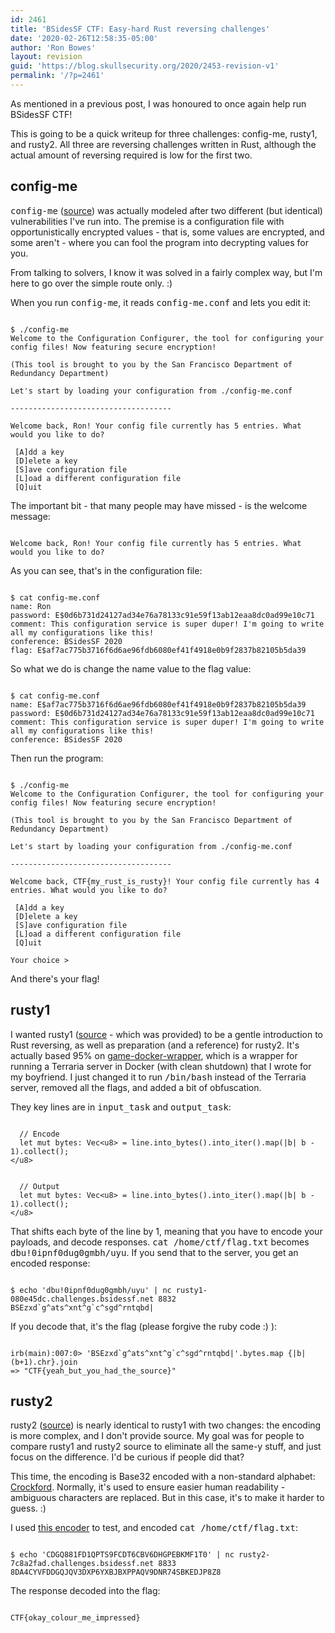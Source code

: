 ```yaml
---
id: 2461
title: 'BSidesSF CTF: Easy-hard Rust reversing challenges'
date: '2020-02-26T12:58:35-05:00'
author: 'Ron Bowes'
layout: revision
guid: 'https://blog.skullsecurity.org/2020/2453-revision-v1'
permalink: '/?p=2461'
---
```


As mentioned in a previous post, I was honoured to once again help run BSidesSF CTF!

This is going to be a quick writeup for three challenges: config-me, rusty1, and rusty2. All three are reversing challenges written in Rust, although the actual amount of reversing required is low for the first two.

## config-me

<tt>config-me</tt> ([source](https://github.com/BSidesSF/ctf-2020-release/blob/master/config-me/challenge/src/main.rs)) was actually modeled after two different (but identical) vulnerabilities I've run into. The premise is a configuration file with opportunistically encrypted values - that is, some values are encrypted, and some aren't - where you can fool the program into decrypting values for you.

From talking to solvers, I know it was solved in a fairly complex way, but I'm here to go over the simple route only. :)

When you run <tt>config-me</tt>, it reads <tt>config-me.conf</tt> and lets you edit it:

```

$ ./config-me 
Welcome to the Configuration Configurer, the tool for configuring your config files! Now featuring secure encryption!

(This tool is brought to you by the San Francisco Department of Redundancy Department)

Let's start by loading your configuration from ./config-me.conf

------------------------------------

Welcome back, Ron! Your config file currently has 5 entries. What would you like to do?

 [A]dd a key
 [D]elete a key
 [S]ave configuration file
 [L]oad a different configuration file
 [Q]uit
```

The important bit - that many people may have missed - is the welcome message:

```

Welcome back, Ron! Your config file currently has 5 entries. What would you like to do?
```

As you can see, that's in the configuration file:

```

$ cat config-me.conf
name: Ron
password: E$0d6b731d24127ad34e76a78133c91e59f13ab12eaa8dc0ad99e10c71
comment: This configuration service is super duper! I'm going to write all my configurations like this!
conference: BSidesSF 2020
flag: E$af7ac775b3716f6d6ae96fdb6080ef41f4918e0b9f2837b82105b5da39
```

So what we do is change the name value to the flag value:

```

$ cat config-me.conf
name: E$af7ac775b3716f6d6ae96fdb6080ef41f4918e0b9f2837b82105b5da39
password: E$0d6b731d24127ad34e76a78133c91e59f13ab12eaa8dc0ad99e10c71
comment: This configuration service is super duper! I'm going to write all my configurations like this!
conference: BSidesSF 2020
```

Then run the program:

```

$ ./config-me 
Welcome to the Configuration Configurer, the tool for configuring your config files! Now featuring secure encryption!

(This tool is brought to you by the San Francisco Department of Redundancy Department)

Let's start by loading your configuration from ./config-me.conf

------------------------------------

Welcome back, CTF{my_rust_is_rusty}! Your config file currently has 4 entries. What would you like to do?

 [A]dd a key
 [D]elete a key
 [S]ave configuration file
 [L]oad a different configuration file
 [Q]uit

Your choice > 
```

And there's your flag!

## rusty1

I wanted rusty1 ([source](https://github.com/BSidesSF/ctf-2020-release/blob/master/rusty1/challenge/src/src/main.rs) - which was provided) to be a gentle introduction to Rust reversing, as well as preparation (and a reference) for rusty2. It's actually based 95% on [game-docker-wrapper](https://github.com/iagox86/game-docker-wrapper), which is a wrapper for running a Terraria server in Docker (with clean shutdown) that I wrote for my boyfriend. I just changed it to run <tt>/bin/bash</tt> instead of the Terraria server, removed all the flags, and added a bit of obfuscation.

They key lines are in <tt>input\_task</tt> and <tt>output\_task</tt>:

```

  // Encode
  let mut bytes: Vec<u8> = line.into_bytes().into_iter().map(|b| b - 1).collect();
</u8>
```

```

  // Output
  let mut bytes: Vec<u8> = line.into_bytes().into_iter().map(|b| b - 1).collect();
</u8>
```

That shifts each byte of the line by 1, meaning that you have to encode your payloads, and decode responses. <tt>cat /home/ctf/flag.txt</tt> becomes <tt>dbu!0ipnf0dug0gmbh/uyu</tt>. If you send that to the server, you get an encoded response:

```

$ echo 'dbu!0ipnf0dug0gmbh/uyu' | nc rusty1-080e45dc.challenges.bsidessf.net 8832
BSEzxd`g^ats^xnt^g`c^sgd^rntqbd|
```

If you decode that, it's the flag (please forgive the ruby code :) ):

```

irb(main):007:0> 'BSEzxd`g^ats^xnt^g`c^sgd^rntqbd|'.bytes.map {|b| (b+1).chr}.join
=> "CTF{yeah_but_you_had_the_source}"
```

## rusty2

rusty2 ([source](https://github.com/BSidesSF/ctf-2020-release/blob/master/rusty2/challenge/src/src/main.rs)) is nearly identical to rusty1 with two changes: the encoding is more complex, and I don't provide source. My goal was for people to compare rusty1 and rusty2 source to eliminate all the same-y stuff, and just focus on the difference. I'd be curious if people did that?

This time, the encoding is Base32 encoded with a non-standard alphabet: [Crockford](https://en.wikipedia.org/wiki/Base32#Crockford's_Base32). Normally, it's used to ensure easier human readability - ambiguous characters are replaced. But in this case, it's to make it harder to guess. :)

I used [this encoder](https://www.dcode.fr/crockford-base-32-encoding) to test, and encoded <tt>cat /home/ctf/flag.txt</tt>:

```

$ echo 'CDGQ881FD1QPTS9FCDT6CBV6DHGPEBKMF1T0' | nc rusty2-7c8a2fad.challenges.bsidessf.net 8833
8DA4CYVFDDGQJQV3DXP6YXBJBXPPAQV9DNR74SBKEDJP8Z8
```

The response decoded into the flag:

```

CTF{okay_colour_me_impressed}
```
